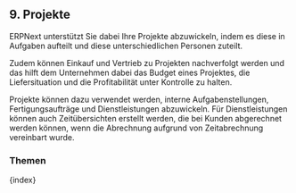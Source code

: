 ## 9. Projekte

ERPNext unterstützt Sie dabei Ihre Projekte abzuwickeln, indem es diese in Aufgaben aufteilt und diese unterschiedlichen Personen zuteilt.

Zudem können Einkauf und Vertrieb zu Projekten nachverfolgt werden und das hilft dem Unternehmen dabei das Budget eines Projektes, die Liefersituation und die Profitabilität unter Kontrolle zu halten.

Projekte können dazu verwendet werden, interne Aufgabenstellungen, Fertigungsaufträge und Dienstleistungen abzuwickeln. Für Dienstleistungen können auch Zeitübersichten erstellt werden, die bei Kunden abgerechnet werden können, wenn die Abrechnung aufgrund von Zeitabrechnung vereinbart wurde.

### Themen

{index}
